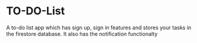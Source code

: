 # TO-DO-List
A to-do list app which has sign up, sign in features and stores your tasks in the firestore database. It also has the notification functionalty
